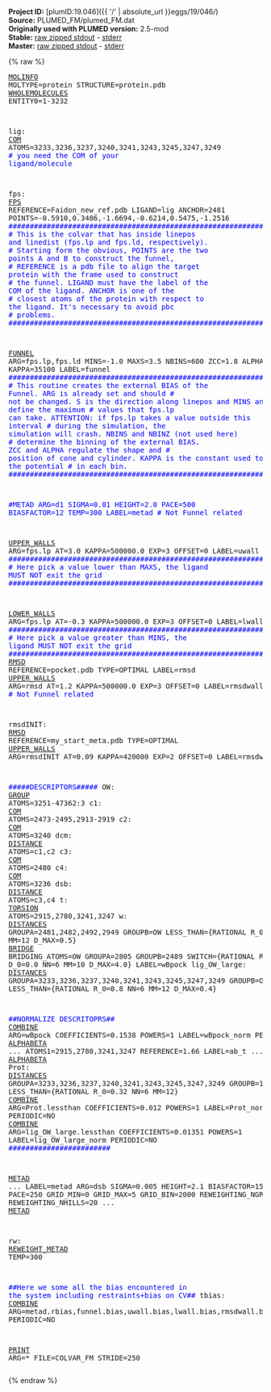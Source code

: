 **Project ID:** [plumID:19.046]({{ '/' | absolute_url }}eggs/19/046/)  
**Source:** PLUMED_FM/plumed_FM.dat  
**Originally used with PLUMED version:** 2.5-mod  
**Stable:** [raw zipped stdout](plumed_FM.dat.plumed.stdout.txt.zip) - [stderr](plumed_FM.dat.plumed.stderr)  
**Master:** [raw zipped stdout](plumed_FM.dat.plumed_master.stdout.txt.zip) - [stderr](plumed_FM.dat.plumed_master.stderr)  

{% raw %}<pre>
<a href="https://plumed.github.io/doc-master/user-doc/html/_m_o_l_i_n_f_o.html">MOLINFO</a> MOLTYPE=protein STRUCTURE=protein.pdb
<a href="https://plumed.github.io/doc-master/user-doc/html/_w_h_o_l_e_m_o_l_e_c_u_l_e_s.html">WHOLEMOLECULES</a> ENTITY0=1-3232

lig: <a href="https://plumed.github.io/doc-master/user-doc/html/_c_o_m.html">COM</a> ATOMS=3233,3236,3237,3240,3241,3243,3245,3247,3249 <span style="color:blue"># you need the COM of your ligand/molecule</span>

fps: <a href="https://plumed.github.io/doc-master/user-doc/html/_f_p_s.html">FPS</a> REFERENCE=Faidon_new_ref.pdb LIGAND=lig ANCHOR=2481 POINTS=-0.5910,0.3486,-1.6694,-0.6214,0.5475,-1.2516
<span style="color:blue">##############################################################################################</span>
<span style="color:blue"># This is the colvar that has inside linepos and linedist (fps.lp and fps.ld, respectively).</span>
<span style="color:blue"># Starting form the obvious, POINTS are the two points A and B to construct the funnel,</span>
<span style="color:blue"># REFERENCE is a pdb file to align the target protein with the frame used to construct</span>
<span style="color:blue"># the funnel. LIGAND must have the label of the COM of the ligand. ANCHOR is one of the</span>
<span style="color:blue"># closest atoms of the protein with respect to the ligand. It's necessary to avoid pbc</span>
<span style="color:blue"># problems.</span>
<span style="color:blue">##############################################################################################</span>

<a href="https://plumed.github.io/doc-master/user-doc/html/_f_u_n_n_e_l.html">FUNNEL</a> ARG=fps.lp,fps.ld MINS=-1.0 MAXS=3.5 NBINS=600 ZCC=1.8 ALPHA=0.55 KAPPA=35100 LABEL=funnel
<span style="color:blue">##############################################################################################</span>
<span style="color:blue"># This routine creates the external BIAS of the Funnel. ARG is already set and should</span>
<span style="color:blue"># not be changed. S is the direction along linepos and MINS and MAXS define the maximum</span>
<span style="color:blue"># values that fps.lp can take. ATTENTION: if fps.lp takes a value outside this interval</span>
<span style="color:blue"># during the simulation, the simulation will crash. NBINS and NBINZ (not used here) </span>
<span style="color:blue"># determine the binning of the external BIAS. ZCC and ALPHA regulate the shape and</span>
<span style="color:blue"># position of cone and cylinder. KAPPA is the constant used to evaluate the potential</span>
<span style="color:blue"># in each bin.</span>
<span style="color:blue">############################################################################################## </span>

<span style="color:blue">#METAD ARG=d1 SIGMA=0.01 HEIGHT=2.0 PACE=500 BIASFACTOR=12 TEMP=300 LABEL=metad # Not Funnel related</span>

<a href="https://plumed.github.io/doc-master/user-doc/html/_u_p_p_e_r__w_a_l_l_s.html">UPPER_WALLS</a> ARG=fps.lp AT=3.0 KAPPA=500000.0 EXP=3 OFFSET=0 LABEL=uwall
<span style="color:blue">##############################################################################################</span>
<span style="color:blue"># Here pick a value lower than MAXS, the ligand MUST NOT exit the grid</span>
<span style="color:blue">##############################################################################################</span>

<a href="https://plumed.github.io/doc-master/user-doc/html/_l_o_w_e_r__w_a_l_l_s.html">LOWER_WALLS</a> ARG=fps.lp AT=-0.3 KAPPA=500000.0 EXP=3 OFFSET=0 LABEL=lwall
<span style="color:blue">##############################################################################################</span>
<span style="color:blue"># Here pick a value greater than MINS, the ligand MUST NOT exit the grid</span>
<span style="color:blue">##############################################################################################</span>
<a href="https://plumed.github.io/doc-master/user-doc/html/_r_m_s_d.html">RMSD</a> REFERENCE=pocket.pdb TYPE=OPTIMAL LABEL=rmsd
<a href="https://plumed.github.io/doc-master/user-doc/html/_u_p_p_e_r__w_a_l_l_s.html">UPPER_WALLS</a> ARG=rmsd AT=1.2 KAPPA=500000.0 EXP=3 OFFSET=0 LABEL=rmsdwall <span style="color:blue"># Not Funnel related</span>

rmsdINIT: <a href="https://plumed.github.io/doc-master/user-doc/html/_r_m_s_d.html">RMSD</a> REFERENCE=my_start_meta.pdb TYPE=OPTIMAL
<a href="https://plumed.github.io/doc-master/user-doc/html/_u_p_p_e_r__w_a_l_l_s.html">UPPER_WALLS</a> ARG=rmsdINIT AT=0.09 KAPPA=420000 EXP=2 OFFSET=0 LABEL=rmsdwallINIT 

<span style="color:blue">#####DESCRIPTORS#####</span>
OW: <a href="https://plumed.github.io/doc-master/user-doc/html/_g_r_o_u_p.html">GROUP</a> ATOMS=3251-47362:3
c1: <a href="https://plumed.github.io/doc-master/user-doc/html/_c_o_m.html">COM</a> ATOMS=2473-2495,2913-2919
c2: <a href="https://plumed.github.io/doc-master/user-doc/html/_c_o_m.html">COM</a> ATOMS=3240
dcm: <a href="https://plumed.github.io/doc-master/user-doc/html/_d_i_s_t_a_n_c_e.html">DISTANCE</a> ATOMS=c1,c2
c3: <a href="https://plumed.github.io/doc-master/user-doc/html/_c_o_m.html">COM</a> ATOMS=2480
c4: <a href="https://plumed.github.io/doc-master/user-doc/html/_c_o_m.html">COM</a> ATOMS=3236
dsb: <a href="https://plumed.github.io/doc-master/user-doc/html/_d_i_s_t_a_n_c_e.html">DISTANCE</a> ATOMS=c3,c4
t: <a href="https://plumed.github.io/doc-master/user-doc/html/_t_o_r_s_i_o_n.html">TORSION</a> ATOMS=2915,2780,3241,3247
w: <a href="https://plumed.github.io/doc-master/user-doc/html/_d_i_s_t_a_n_c_e_s.html">DISTANCES</a> GROUPA=2481,2482,2492,2949 GROUPB=OW  LESS_THAN={RATIONAL R_0=0.4 NN=6 MM=12 D_MAX=0.5}
<a href="https://plumed.github.io/doc-master/user-doc/html/_b_r_i_d_g_e.html">BRIDGE</a> BRIDGING_ATOMS=OW GROUPA=2805 GROUPB=2489 SWITCH={RATIONAL R_0=0.6 D_0=0.0 NN=6 MM=10 D_MAX=4.0} LABEL=wBpock
lig_OW_large: <a href="https://plumed.github.io/doc-master/user-doc/html/_d_i_s_t_a_n_c_e_s.html">DISTANCES</a> GROUPA=3233,3236,3237,3240,3241,3243,3245,3247,3249 GROUPB=OW  LESS_THAN={RATIONAL R_0=0.8 NN=6 MM=12 D_MAX=0.4}

<span style="color:blue">##NORMALIZE DESCRITOPRS##</span>
<a href="https://plumed.github.io/doc-master/user-doc/html/_c_o_m_b_i_n_e.html">COMBINE</a> ARG=wBpock COEFFICIENTS=0.1538 POWERS=1 LABEL=wBpock_norm PERIODIC=NO
<a href="https://plumed.github.io/doc-master/user-doc/html/_a_l_p_h_a_b_e_t_a.html">ALPHABETA</a> ...
ATOMS1=2915,2780,3241,3247 REFERENCE=1.66
LABEL=ab_t
... <a href="https://plumed.github.io/doc-master/user-doc/html/_a_l_p_h_a_b_e_t_a.html">ALPHABETA</a>
Prot:  <a href="https://plumed.github.io/doc-master/user-doc/html/_d_i_s_t_a_n_c_e_s.html">DISTANCES</a> GROUPA=3233,3236,3237,3240,3241,3243,3245,3247,3249 GROUPB=1-3232 LESS_THAN={RATIONAL R_0=0.32 NN=6 MM=12}
<a href="https://plumed.github.io/doc-master/user-doc/html/_c_o_m_b_i_n_e.html">COMBINE</a> ARG=Prot.lessthan COEFFICIENTS=0.012 POWERS=1 LABEL=Prot_norm PERIODIC=NO
<a href="https://plumed.github.io/doc-master/user-doc/html/_c_o_m_b_i_n_e.html">COMBINE</a> ARG=lig_OW_large.lessthan COEFFICIENTS=0.01351 POWERS=1 LABEL=lig_OW_large_norm PERIODIC=NO
<span style="color:blue">########################</span>

<a href="https://plumed.github.io/doc-master/user-doc/html/_m_e_t_a_d.html">METAD</a> ...
 LABEL=metad
 ARG=dsb SIGMA=0.005 HEIGHT=2.1  BIASFACTOR=15 TEMP=300 PACE=250
 GRID_MIN=0 GRID_MAX=5 GRID_BIN=2000
 REWEIGHTING_NGRID=2000
 REWEIGHTING_NHILLS=20
... <a href="https://plumed.github.io/doc-master/user-doc/html/_m_e_t_a_d.html">METAD</a>

rw: <a href="https://plumed.github.io/doc-master/user-doc/html/_r_e_w_e_i_g_h_t__m_e_t_a_d.html">REWEIGHT_METAD</a> TEMP=300

<span style="color:blue">##Here we some all the bias encountered in the system including restraints+bias on CV##</span>
tbias: <a href="https://plumed.github.io/doc-master/user-doc/html/_c_o_m_b_i_n_e.html">COMBINE</a> ARG=metad.rbias,funnel.bias,uwall.bias,lwall.bias,rmsdwall.bias,rmsdwallINIT.bias PERIODIC=NO

<a href="https://plumed.github.io/doc-master/user-doc/html/_p_r_i_n_t.html">PRINT</a> ARG=* FILE=COLVAR_FM STRIDE=250
</pre>{% endraw %}
